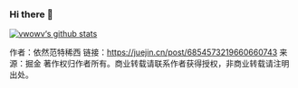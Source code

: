 ### Hi there 👋

[![vwowv‘s github stats](https://vwowv.vercel.app/api?username=vwowv)](https://github.com/vwowv/vwowv)

作者：依然范特稀西
链接：https://juejin.cn/post/6854573219660660743
来源：掘金
著作权归作者所有。商业转载请联系作者获得授权，非商业转载请注明出处。
<!--
**vwowv/vwowv** is a ✨ _special_ ✨ repository because its `README.md` (this file) appears on your GitHub profile.

Here are some ideas to get you started:

- 🔭 I’m currently working on ...
- 🌱 I’m currently learning ...
- 👯 I’m looking to collaborate on ...
- 🤔 I’m looking for help with ...
- 💬 Ask me about ...
- 📫 How to reach me: ...
- 😄 Pronouns: ...
- ⚡ Fun fact: ...
-->
